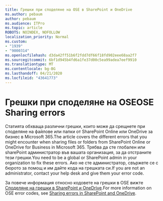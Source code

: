 ```yaml
---
title: Грешки при споделяне на OSE в SharePoint и OneDrive
ms.author: pebaum
author: pebaum
ms.audience: ITPro
ms.topic: article
ROBOTS: NOINDEX, NOFOLLOW
localization_priority: Normal
ms.custom:
- "1939"
- "9000314"
ms.openlocfilehash: d3da42ff51b6f2fdd7df66f18fd902eee68aa2f7
ms.sourcegitcommit: 6bf1d945b4fd6a1fe37d00c5ea99adea7eef9910
ms.translationtype: MT
ms.contentlocale: bg-BG
ms.lasthandoff: 04/21/2020
ms.locfileid: "43641773"
---
```

# <a name="ose-sharing-errors"></a><span data-ttu-id="1d92d-102">Грешки при споделяне на OSE</span><span class="sxs-lookup"><span data-stu-id="1d92d-102">OSE Sharing errors</span></span>

<span data-ttu-id="1d92d-103">Статията обхваща различни грешки, които може да срещнете при споделяне на файлове или папки от SharePoint Online или OneDrive за бизнес в Microsoft 365.</span><span class="sxs-lookup"><span data-stu-id="1d92d-103">The article covers the different errors that you might encounter when sharing files or folders from SharePoint Online or OneDrive for Business in Microsoft 365.</span></span> <span data-ttu-id="1d92d-104">Трябва да сте глобален или sharePoint администратор във вашата организация, за да отстраните тези грешки.</span><span class="sxs-lookup"><span data-stu-id="1d92d-104">You need to be a global or SharePoint admin in your organization to fix these errors.</span></span> <span data-ttu-id="1d92d-105">Ако не сте администратор, свържете се с бюрото за помощ и им дайте кода на грешката си.</span><span class="sxs-lookup"><span data-stu-id="1d92d-105">If you are not an administrator, contact your help desk and give them your error code.</span></span>

<span data-ttu-id="1d92d-106">За повече информация относно кодовете на грешки в OSE вижте [Споделяне на грешки в SharePoint и OneDrive](https://docs.microsoft.com/sharepoint/sharepoint-onedrive-error-message).</span><span class="sxs-lookup"><span data-stu-id="1d92d-106">For more information on OSE error codes, see [Sharing errors in SharePoint and OneDrive](https://docs.microsoft.com/sharepoint/sharepoint-onedrive-error-message).</span></span>
